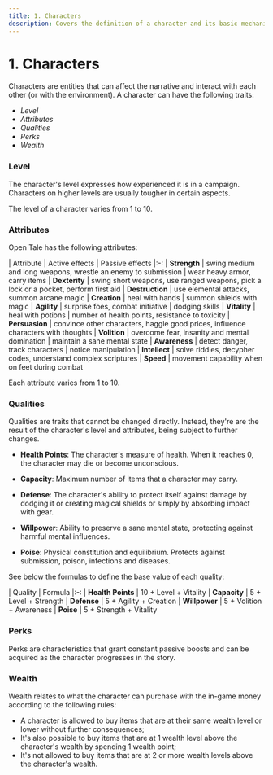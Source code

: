 ```yaml
---
title: 1. Characters
description: Covers the definition of a character and its basic mechanics
---
```


# 1. Characters

Characters are entities that can affect the narrative and interact with each
other (or with the environment). A character can have the following traits:

* *Level*
* *Attributes*
* *Qualities*
* *Perks*
* *Wealth*

### Level

The character's level expresses how experienced it is in a campaign.
Characters on higher levels are usually tougher in certain aspects.

The level of a character varies from 1 to 10.

### Attributes

Open Tale has the following attributes:

| Attribute | Active effects | Passive effects
|:-:
| **Strength** | swing medium and long weapons, wrestle an enemy to submission | wear heavy armor, carry items
| **Dexterity** | swing short weapons, use ranged weapons, pick a lock or a pocket, perform first aid
| **Destruction** | use elemental attacks, summon arcane magic
| **Creation** | heal with hands | summon shields with magic
| **Agility** | surprise foes, combat initiative | dodging skills
| **Vitality** | heal with potions | number of health points, resistance to toxicity
| **Persuasion** | convince other characters, haggle good prices, influence characters with thoughts
| **Volition** | overcome fear, insanity and mental domination | maintain a sane mental state
| **Awareness** | detect danger, track characters | notice manipulation
| **Intellect** | solve riddles, decypher codes, understand complex scriptures
| **Speed** | movement capability when on feet during combat

Each attribute varies from 1 to 10.

### Qualities

Qualities are traits that cannot be changed directly. Instead, they're are the
result of the character's level and attributes, being subject to further
changes.

* **Health Points**: The character's measure of health. When it reaches 0, the
character may die or become unconscious.

* **Capacity**: Maximum number of items that a character may carry.

* **Defense**: The character's ability to protect itself against damage by
dodging it or creating magical shields or simply by absorbing impact with gear.

* **Willpower**: Ability to preserve a sane mental state, protecting against
harmful mental influences.

* **Poise**: Physical constitution and equilibrium. Protects against submission,
poison, infections and diseases.

See below the formulas to define the base value of each quality:

| Quality | Formula
|:-:
| **Health Points** | 10 + Level + Vitality
| **Capacity** | 5 + Level + Strength
| **Defense** | 5 + Agility + Creation
| **Willpower** | 5 + Volition + Awareness
| **Poise** | 5 + Strength + Vitality

### Perks

Perks are characteristics that grant constant passive boosts and can be acquired
as the character progresses in the story.

### Wealth

Wealth relates to what the character can purchase with the in-game money
according to the following rules:

* A character is allowed to buy items that are at their same wealth level or
lower without further consequences;
* It's also possible to buy items that are at 1 wealth level above the
character's wealth by spending 1 wealth point;
* It's not allowed to buy items that are at 2 or more wealth levels above the
character's wealth.

